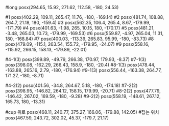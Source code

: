 #long
posx(294.65, 15.92, 271.62, 112.58, -180, 24.53)


#1
posx(402.29, 109.11, 265.47, 11.76, -180, -169.14)
#2
posx(481.74, 108.88, 264.7, 21.18, 180, -159.4)
#3
posx(562.35, 106.4, 265.4, 8.67, -179.99, -171.79)
#4
posx(401.63, -1.98, 265, 10.15, 180, -170.17)
#5
posx(481.21, -3.48, 265.03, 10.73, -179.99, -169.53)
#6
posx(559.87, -4.97, 265.04, 11.31, 180, -168.84)
#7
posx(400.03, -113.39, 265.83, 95.99, -180, -83.73)
#8
posx(479.09, -115.1, 263.54, 155.72, -179.95, -24.07)
#9
posx(558.16, -115.92, 266.15, 158.13, -179.89, -22.01)

#4-1(3)
posx(399.89, -49.79, 266.38, 170.97, 179.93, -8.37)
#7-1(3)
posx(398.08, -162.29, 266.43, 158.9, -180, -20.4)
#8-1(3)
posx(478.44, -163.88, 265.16, 2.79, -180, -176.94)
#9-1(3)
posx(556.44, -163.38, 264.77, 171.27, -180, -8.71)

#4-2(2)
posx(401.56, -34.8, 264.67, 5.18, -180, -174.18)
#7-2(2)
posx(398.95, -146.82, 264.12, 158.15, 179.99, -20.71)
#8-2(2)
posx(477.79, -146.42, 267.02, 169.59, -180, -9.28)
#9-2(2)
posx(558.19, -148.61, 267.12, 165.73, 180, -13.31)

#cup 위로
posx(468.11, 240.77, 375.27, 166.06, -179.88, 142.05)
#잡는 위치
posx(467.59, 243.72, 302.02, 45.37, -179.7, 21.17)
